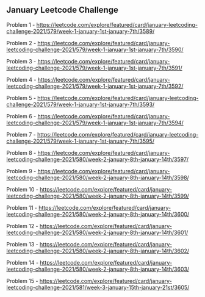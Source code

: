 <h2>January Leetcode Challenge</h2>

Problem 1 - https://leetcode.com/explore/featured/card/january-leetcoding-challenge-2021/579/week-1-january-1st-january-7th/3589/

Problem 2 - https://leetcode.com/explore/featured/card/january-leetcoding-challenge-2021/579/week-1-january-1st-january-7th/3590/

Problem 3 - https://leetcode.com/explore/featured/card/january-leetcoding-challenge-2021/579/week-1-january-1st-january-7th/3591/

Problem 4 - https://leetcode.com/explore/featured/card/january-leetcoding-challenge-2021/579/week-1-january-1st-january-7th/3592/

Problem 5 - https://leetcode.com/explore/featured/card/january-leetcoding-challenge-2021/579/week-1-january-1st-january-7th/3593/

Problem 6 - https://leetcode.com/explore/featured/card/january-leetcoding-challenge-2021/579/week-1-january-1st-january-7th/3594/

Problem 7 - https://leetcode.com/explore/featured/card/january-leetcoding-challenge-2021/579/week-1-january-1st-january-7th/3595/

Problem 8 - https://leetcode.com/explore/featured/card/january-leetcoding-challenge-2021/580/week-2-january-8th-january-14th/3597/

Problem 9 - https://leetcode.com/explore/featured/card/january-leetcoding-challenge-2021/580/week-2-january-8th-january-14th/3598/

Problem 10 - https://leetcode.com/explore/featured/card/january-leetcoding-challenge-2021/580/week-2-january-8th-january-14th/3599/

Problem 11 - https://leetcode.com/explore/featured/card/january-leetcoding-challenge-2021/580/week-2-january-8th-january-14th/3600/

Problem 12 - https://leetcode.com/explore/featured/card/january-leetcoding-challenge-2021/580/week-2-january-8th-january-14th/3601/

Problem 13 - https://leetcode.com/explore/featured/card/january-leetcoding-challenge-2021/580/week-2-january-8th-january-14th/3602/

Problem 14 - https://leetcode.com/explore/featured/card/january-leetcoding-challenge-2021/580/week-2-january-8th-january-14th/3603/

Problem 15 - https://leetcode.com/explore/featured/card/january-leetcoding-challenge-2021/581/week-3-january-15th-january-21st/3605/
